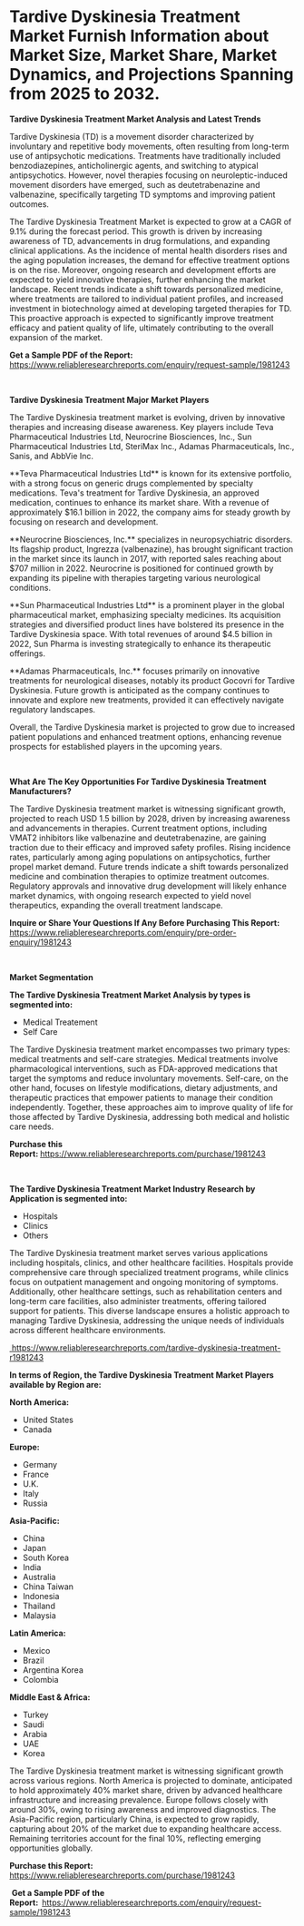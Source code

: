 <p><h1>Tardive Dyskinesia Treatment Market Furnish Information about Market Size, Market Share, Market Dynamics, and Projections Spanning from 2025 to 2032.</h1></p><p><strong>Tardive Dyskinesia Treatment Market Analysis and Latest Trends</strong></p>
<p><p>Tardive Dyskinesia (TD) is a movement disorder characterized by involuntary and repetitive body movements, often resulting from long-term use of antipsychotic medications. Treatments have traditionally included benzodiazepines, anticholinergic agents, and switching to atypical antipsychotics. However, novel therapies focusing on neuroleptic-induced movement disorders have emerged, such as deutetrabenazine and valbenazine, specifically targeting TD symptoms and improving patient outcomes.</p><p>The Tardive Dyskinesia Treatment Market is expected to grow at a CAGR of 9.1% during the forecast period. This growth is driven by increasing awareness of TD, advancements in drug formulations, and expanding clinical applications. As the incidence of mental health disorders rises and the aging population increases, the demand for effective treatment options is on the rise. Moreover, ongoing research and development efforts are expected to yield innovative therapies, further enhancing the market landscape. Recent trends indicate a shift towards personalized medicine, where treatments are tailored to individual patient profiles, and increased investment in biotechnology aimed at developing targeted therapies for TD. This proactive approach is expected to significantly improve treatment efficacy and patient quality of life, ultimately contributing to the overall expansion of the market.</p></p>
<p><strong>Get a Sample PDF of the Report:&nbsp;</strong> <a href="https://www.reliableresearchreports.com/enquiry/request-sample/1981243?utm_campaign=38&utm_medium=2&utm_source=Github&utm_content=ia&utm_term=13042025&utm_id=tardive-dyskinesia-treatment">https://www.reliableresearchreports.com/enquiry/request-sample/1981243</a></p>
<p>&nbsp;</p>
<p><strong>Tardive Dyskinesia Treatment Major Market Players</strong></p>
<p><p>The Tardive Dyskinesia treatment market is evolving, driven by innovative therapies and increasing disease awareness. Key players include Teva Pharmaceutical Industries Ltd, Neurocrine Biosciences, Inc., Sun Pharmaceutical Industries Ltd, SteriMax Inc., Adamas Pharmaceuticals, Inc., Sanis, and AbbVie Inc.</p><p>**Teva Pharmaceutical Industries Ltd** is known for its extensive portfolio, with a strong focus on generic drugs complemented by specialty medications. Teva's treatment for Tardive Dyskinesia, an approved medication, continues to enhance its market share. With a revenue of approximately $16.1 billion in 2022, the company aims for steady growth by focusing on research and development.</p><p>**Neurocrine Biosciences, Inc.** specializes in neuropsychiatric disorders. Its flagship product, Ingrezza (valbenazine), has brought significant traction in the market since its launch in 2017, with reported sales reaching about $707 million in 2022. Neurocrine is positioned for continued growth by expanding its pipeline with therapies targeting various neurological conditions.</p><p>**Sun Pharmaceutical Industries Ltd** is a prominent player in the global pharmaceutical market, emphasizing specialty medicines. Its acquisition strategies and diversified product lines have bolstered its presence in the Tardive Dyskinesia space. With total revenues of around $4.5 billion in 2022, Sun Pharma is investing strategically to enhance its therapeutic offerings.</p><p>**Adamas Pharmaceuticals, Inc.** focuses primarily on innovative treatments for neurological diseases, notably its product Gocovri for Tardive Dyskinesia. Future growth is anticipated as the company continues to innovate and explore new treatments, provided it can effectively navigate regulatory landscapes.</p><p>Overall, the Tardive Dyskinesia market is projected to grow due to increased patient populations and enhanced treatment options, enhancing revenue prospects for established players in the upcoming years.</p></p>
<p>&nbsp;</p>
<p><strong>What Are The Key Opportunities For Tardive Dyskinesia Treatment Manufacturers?</strong></p>
<p><p>The Tardive Dyskinesia treatment market is witnessing significant growth, projected to reach USD 1.5 billion by 2028, driven by increasing awareness and advancements in therapies. Current treatment options, including VMAT2 inhibitors like valbenazine and deutetrabenazine, are gaining traction due to their efficacy and improved safety profiles. Rising incidence rates, particularly among aging populations on antipsychotics, further propel market demand. Future trends indicate a shift towards personalized medicine and combination therapies to optimize treatment outcomes. Regulatory approvals and innovative drug development will likely enhance market dynamics, with ongoing research expected to yield novel therapeutics, expanding the overall treatment landscape.</p></p>
<p><strong>Inquire or Share Your Questions If Any Before Purchasing This Report:</strong> <a href="https://www.reliableresearchreports.com/enquiry/pre-order-enquiry/1981243?utm_campaign=38&utm_medium=2&utm_source=Github&utm_content=ia&utm_term=13042025&utm_id=tardive-dyskinesia-treatment">https://www.reliableresearchreports.com/enquiry/pre-order-enquiry/1981243</a></p>
<p>&nbsp;</p>
<p><strong>Market Segmentation</strong></p>
<p><strong>The Tardive Dyskinesia Treatment Market Analysis by types is segmented into:</strong></p>
<p><ul><li>Medical Treatement</li><li>Self Care</li></ul></p>
<p><p>The Tardive Dyskinesia treatment market encompasses two primary types: medical treatments and self-care strategies. Medical treatments involve pharmacological interventions, such as FDA-approved medications that target the symptoms and reduce involuntary movements. Self-care, on the other hand, focuses on lifestyle modifications, dietary adjustments, and therapeutic practices that empower patients to manage their condition independently. Together, these approaches aim to improve quality of life for those affected by Tardive Dyskinesia, addressing both medical and holistic care needs.</p></p>
<p><strong>Purchase this Report:&nbsp;</strong><a href="https://www.reliableresearchreports.com/purchase/1981243?utm_campaign=38&utm_medium=2&utm_source=Github&utm_content=ia&utm_term=13042025&utm_id=tardive-dyskinesia-treatment">https://www.reliableresearchreports.com/purchase/1981243</a></p>
<p>&nbsp;</p>
<p><strong>The Tardive Dyskinesia Treatment Market Industry Research by Application is segmented into:</strong></p>
<p><ul><li>Hospitals</li><li>Clinics</li><li>Others</li></ul></p>
<p><p>The Tardive Dyskinesia treatment market serves various applications including hospitals, clinics, and other healthcare facilities. Hospitals provide comprehensive care through specialized treatment programs, while clinics focus on outpatient management and ongoing monitoring of symptoms. Additionally, other healthcare settings, such as rehabilitation centers and long-term care facilities, also administer treatments, offering tailored support for patients. This diverse landscape ensures a holistic approach to managing Tardive Dyskinesia, addressing the unique needs of individuals across different healthcare environments.</p></p>
<p><a href="https://www.reliableresearchreports.com/tardive-dyskinesia-treatment-r1981243?utm_campaign=38&utm_medium=2&utm_source=Github&utm_content=ia&utm_term=13042025&utm_id=tardive-dyskinesia-treatment">&nbsp;https://www.reliableresearchreports.com/tardive-dyskinesia-treatment-r1981243</a></p>
<p><strong>In terms of Region, the Tardive Dyskinesia Treatment Market Players available by Region are:</strong></p>
<p>
    <p> <strong> North America: </strong>
        <ul>
            <li>United States</li>
            <li>Canada</li>
        </ul>
        </p> 
    <p> <strong> Europe: </strong>
        <ul>
            <li>Germany</li>
            <li>France</li>
            <li>U.K.</li>
            <li>Italy</li>
            <li>Russia</li>
        </ul>
        </p> 
    <p> <strong> Asia-Pacific: </strong>
        <ul>
            <li>China</li>
            <li>Japan</li>
            <li>South Korea</li>
            <li>India</li>
            <li>Australia</li>
            <li>China Taiwan</li>
            <li>Indonesia</li>
            <li>Thailand</li>
            <li>Malaysia</li>
        </ul>
        </p> 
    <p> <strong> Latin America: </strong>
        <ul>
            <li>Mexico</li>
            <li>Brazil</li>
            <li>Argentina Korea</li>
            <li>Colombia</li>
        </ul>
        </p> 
    <p> <strong> Middle East & Africa: </strong>
        <ul>
            <li>Turkey</li>
            <li>Saudi</li>
            <li>Arabia</li>
            <li>UAE</li>
            <li>Korea</li>
        </ul>
    </p>
    </p>
<p><p>The Tardive Dyskinesia treatment market is witnessing significant growth across various regions. North America is projected to dominate, anticipated to hold approximately 40% market share, driven by advanced healthcare infrastructure and increasing prevalence. Europe follows closely with around 30%, owing to rising awareness and improved diagnostics. The Asia-Pacific region, particularly China, is expected to grow rapidly, capturing about 20% of the market due to expanding healthcare access. Remaining territories account for the final 10%, reflecting emerging opportunities globally.</p></p>
<p><strong>Purchase this Report: </strong><a href="https://www.reliableresearchreports.com/purchase/1981243?utm_campaign=38&utm_medium=2&utm_source=Github&utm_content=ia&utm_term=13042025&utm_id=tardive-dyskinesia-treatment">https://www.reliableresearchreports.com/purchase/1981243</a></p>
<p>&nbsp;<strong>Get a Sample PDF of the Report:&nbsp;&nbsp;</strong><a href="https://www.reliableresearchreports.com/enquiry/request-sample/1981243?utm_campaign=38&utm_medium=2&utm_source=Github&utm_content=ia&utm_term=13042025&utm_id=tardive-dyskinesia-treatment">https://www.reliableresearchreports.com/enquiry/request-sample/1981243</a></p>
<p><strong></strong></p>
<p><p></p><p></p><p></p></p>